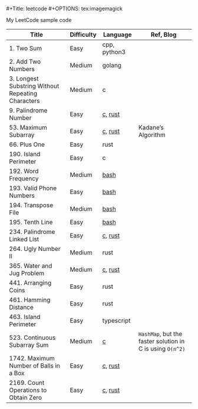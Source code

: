 #+Title: leetcode
#+OPTIONS: tex:imagemagick

My LeetCode sample code

| Title | Difficulty | Language | Ref, Blog |
| --- | --- | --- | --- |
| 1. Two Sum | Easy | cpp, python3| |
| 2. Add Two Numbers | Medium | golang | |
| 3. Longest Substring Without Repeating Characters | Medium | c | |
| 9. Palindrome Number | Easy | [c](9/9.c), [rust](9/9.rs) | |
| 53. Maximum Subarray | Easy | [c](53/53.c), [rust](53/53.rs) | Kadane’s Algorithm |
| 66. Plus One | Easy | rust | |
| 190. Island Perimeter | Easy | c | |
| 192. Word Frequency | Medium | [bash](192/192.sh) | |
| 193. Valid Phone Numbers | Easy | [bash](193/193.sh) | |
| 194. Transpose File | Medium | [bash](194/194.sh) | |
| 195. Tenth Line | Easy | [bash](195/195.sh) | |
| 234. Palindrome Linked List | Easy | [c](234/234.c), [rust](234/234.rs) | |
| 264. Ugly Number II | Medium | rust | |
| 365. Water and Jug Problem | Medium | [c](365/365.c), [rust](365/365.rs) | |
| 441. Arranging Coins | Easy | rust | |
| 461. Hamming Distance | Easy | rust | |
| 463. Island Perimeter | Easy | typescript | |
| 523. Continuous Subarray Sum | Medium | [c](523/523.c) | `HashMap`, but the faster solution in C is using `O(n^2)`     |
| 1742. Maximum Number of Balls in a Box | Easy | [c](1742/1742.c), [rust](1742/1742.rs) | |
| 2169. Count Operations to Obtain Zero | Easy | [c](2169/2169.c), [rust](2169/2169.rs) | |
